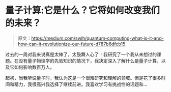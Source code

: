 # 量子计算:它是什么？它将如何改变我们的未来？

> 原文：<https://medium.com/swlh/quantum-computing-what-is-it-and-how-can-it-revolutionize-our-future-d787b6dfcb15>

过去的一周对我来说真是太棒了，太鼓舞人心了！我研究了一个我从未想过的课题。在没有量子物理学的先验知识的情况下，我决定深入了解什么是量子计算，以及它如何影响数百万人。

起初，当我听说量子时，我认为这是一个很难研究和理解的领域。但是花了很多时间和精力，我很高兴我选择了继续前进。我喜欢学习有挑战性的话题和…